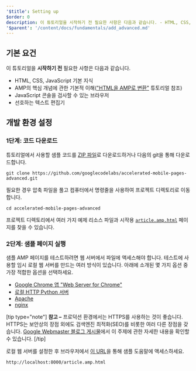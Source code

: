 ```yaml
---
'$title': Setting up
$order: 0
description: 이 튜토리얼을 시작하기 전 필요한 사항은 다음과 같습니다. - HTML, CSS, JavaScript 기본 지식. - AMP의 핵심 개념에 관한 기본적 이해...
'$parent': '/content/docs/fundamentals/add_advanced.md'
---
```


## 기본 요건

이 튜토리얼을 **시작하기 전** 필요한 사항은 다음과 같습니다.

- HTML, CSS, JavaScript 기본 지식
- AMP의 핵심 개념에 관한 기본적 이해(["HTML을 AMP로 변환"](../../../../documentation/guides-and-tutorials/start/converting/index.md) 튜토리얼 참조)
- JavaScript 콘솔을 검사할 수 있는 브라우저
- 선호하는 텍스트 편집기

## 개발 환경 설정

### 1단계: 코드 다운로드

튜토리얼에서 사용할 샘플 코드를 [ZIP 파일](https://github.com/googlecodelabs/accelerated-mobile-pages-advanced/archive/master.zip)로 다운로드하거나 다음의 git을 통해 다운로드합니다.

```shell
git clone https://github.com/googlecodelabs/accelerated-mobile-pages-advanced.git
```

필요한 경우 압축 파일을 풀고 컴퓨터에서 명령줄을 사용하여 프로젝트 디렉토리로 이동합니다.

```shell
cd accelerated-mobile-pages-advanced
```

프로젝트 디렉토리에서 여러 가지 예제 리소스 파일과 시작용 [`article.amp.html`](https://github.com/googlecodelabs/accelerated-mobile-pages-advanced/blob/master/article.amp.html) 페이지를 찾을 수 있습니다.

### 2단계: 샘플 페이지 실행

샘플 AMP 페이지를 테스트하려면 웹 서버에서 파일에 액세스해야 합니다. 테스트에 사용할 임시 로컬 웹 서버를 만드는 여러 방식이 있습니다. 아래에 소개된 몇 가지 옵션 중 가장 적합한 옵션을 선택하세요.

- [Google Chrome 앱 "Web Server for Chrome"](https://chrome.google.com/webstore/detail/web-server-for-chrome/ofhbbkphhbklhfoeikjpcbhemlocgigb)
- [로컬 HTTP Python 서버](https://developer.mozilla.org/en-US/docs/Learn/Common_questions/set_up_a_local_testing_server#Running_a_simple_local_HTTP_server)
- [Apache](https://httpd.apache.org/docs/2.4/getting-started.html)
- [nginx](http://nginx.org/)

[tip type="note"] <strong>참고 –</strong> 프로덕션 환경에서는 HTTPS를 사용하는 것이 좋습니다. HTTPS는 보안상의 장점 외에도 검색엔진 최적화(SEO)를 비롯한 여러 다른 장점을 갖습니다. [Google Webmaster 블로그 게시물](https://webmasters.googleblog.com/2014/08/https-as-ranking-signal.html)에서 이 주제에 관한 자세한 내용을 확인할 수 있습니다. [/tip]

로컬 웹 서버를 설정한 후 브라우저에서 [이 URL](http://localhost:8000/article.amp.html)을 통해 샘플 도움말에 액세스하세요.

```text
http://localhost:8000/article.amp.html
```
